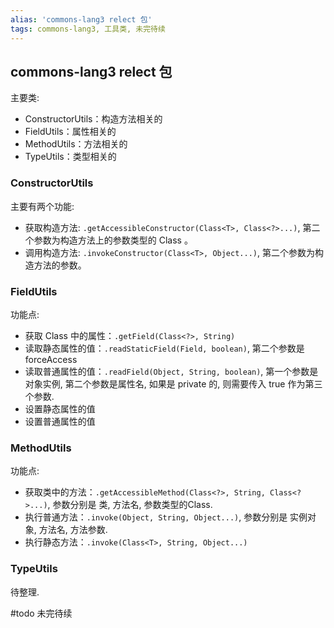 ```yaml
---
alias: 'commons-lang3 relect 包'
tags: commons-lang3, 工具类, 未完待续
---
```


## commons-lang3 relect 包

主要类:

- ConstructorUtils：构造方法相关的
- FieldUtils：属性相关的
- MethodUtils：方法相关的
- TypeUtils：类型相关的

### ConstructorUtils

主要有两个功能:

- 获取构造方法: `.getAccessibleConstructor(Class<T>, Class<?>...)`, 第二个参数为构造方法上的参数类型的 Class 。
- 调用构造方法: `.invokeConstructor(Class<T>, Object...)`, 第二个参数为构造方法的参数。

### FieldUtils

功能点:

- 获取 Class 中的属性：`.getField(Class<?>, String)`
- 读取静态属性的值：`.readStaticField(Field, boolean)`, 第二个参数是 forceAccess
- 读取普通属性的值：`.readField(Object, String, boolean)`, 第一个参数是对象实例, 第二个参数是属性名, 如果是 private 的, 则需要传入 true 作为第三个参数.
- 设置静态属性的值
- 设置普通属性的值

### MethodUtils

功能点:

- 获取类中的方法：`.getAccessibleMethod(Class<?>, String, Class<?>...)`, 参数分别是 类, 方法名, 参数类型的Class.
- 执行普通方法：`.invoke(Object, String, Object...)`, 参数分别是 实例对象, 方法名, 方法参数.
- 执行静态方法：`.invoke(Class<T>, String, Object...)`

### TypeUtils

待整理.

#todo 未完待续